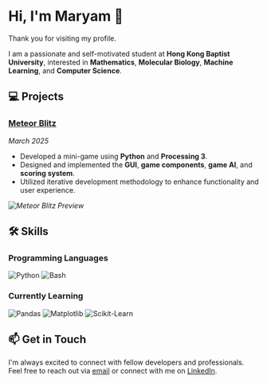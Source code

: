 # Hi, I'm Maryam 👋

<!-- ![Profile Banner](https://github.com/MaryamKhan/MaryamKhan/blob/main/banner.png) -->

<!-- 📧 [maryamk3886@gmail.com](mailto:maryamk3886@gmail.com)
🔗 [LinkedIn](https://www.linkedin.com/in/maryamkhan) -->



Thank you for visiting my profile.

I am a passionate and self-motivated student at **Hong Kong Baptist University**, interested in **Mathematics**, **Molecular Biology**, **Machine Learning**, and **Computer Science**.


## 💻 Projects

### [Meteor Blitz](https://github.com/MaryamKhan/meteor-blitz)  
*March 2025*

- Developed a mini-game using **Python** and **Processing 3**.
- Designed and implemented the **GUI**, **game components**, **game AI**, and **scoring system**.
- Utilized iterative development methodology to enhance functionality and user experience.

*![Meteor Blitz Preview](https://img.shields.io/badge/Game-Preview-blue)*


## 🛠️ Skills

### **Programming Languages**
![Python](https://img.shields.io/badge/Python-3670A0?style=flat&logo=python&logoColor=ffdd54)
![Bash](https://img.shields.io/badge/Bash-4EAA25?style=flat&logo=gnu-bash&logoColor=white)

### **Currently Learning**
![Pandas](https://img.shields.io/badge/Pandas-150458?style=flat&logo=pandas&logoColor=white)
![Matplotlib](https://img.shields.io/badge/Matplotlib-092E20?style=flat&logo=matplotlib&logoColor=white)
![Scikit-Learn](https://img.shields.io/badge/Scikit--Learn-F7931E?style=flat&logo=scikit-learn&logoColor=white)

<!--

## 📈 GitHub Stats

![Maryam's GitHub Stats](https://github-readme-stats.vercel.app/api?username=MaryamKhan&show_icons=true&theme=radical)

![Top Languages](https://github-readme-stats.vercel.app/api/top-langs/?username=MaryamKhan&layout=compact&theme=radical)

![Profile Views](https://komarev.com/ghpvc/?username=MaryamKhan&color=blue)


 ## 🏆 GitHub Trophies

![trophy](https://github-profile-trophy.vercel.app/?username=MaryamKhan&theme=radical) -->


## 📫 Get in Touch

I'm always excited to connect with fellow developers and professionals. Feel free to reach out via [email](mailto:maryamk3886@gmail.com) or connect with me on [LinkedIn](https://www.linkedin.com/in/maryamkhan).


<!-- Optional: Add footer or additional sections as needed -->

<!--
**maryam-khan-1/maryam-khan-1** is a ✨ _special_ ✨ repository because its `README.md` (this file) appears on your GitHub profile.

Here are some ideas to get you started:

- 🔭 I’m currently working on ...
- 🌱 I’m currently learning ...
- 👯 I’m looking to collaborate on ...
- 🤔 I’m looking for help with ...
- 💬 Ask me about ...
- 📫 How to reach me: ...
- 😄 Pronouns: ...
- ⚡ Fun fact: ...
-->
